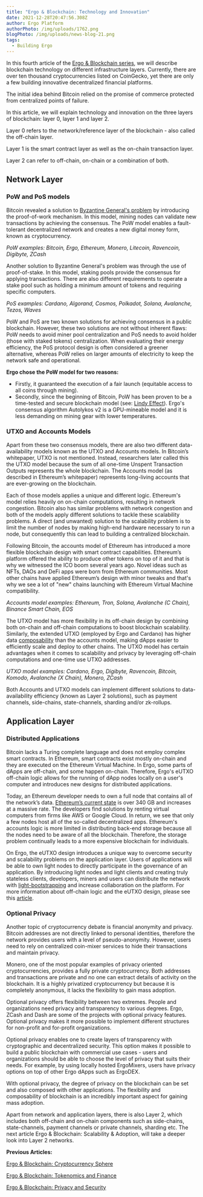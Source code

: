 ```yaml
---
title: "Ergo & Blockchain: Technology and Innovation"
date: 2021-12-28T20:47:56.308Z
author: Ergo Platform
authorPhoto: /img/uploads/1762.png
blogPhoto: /img/uploads/news-blog-21.png
tags:
  - Building Ergo
---
```

<!--StartFragment-->

In this fourth article of the [Ergo & Blockchain series](https://ergoplatform.org/en/blog/2021-10-26-ergo-blockchain-cryptocurrency-sphere/), we will describe blockchain technology on different infrastructure layers. Currently, there are over ten thousand cryptocurrencies listed on CoinGecko, yet there are only a few building innovative decentralized financial platforms. 

The initial idea behind Bitcoin relied on the promise of commerce protected from centralized points of failure. 

In this article, we will explain technology and innovation on the three layers of blockchain: layer 0, layer 1 and layer 2.

Layer 0 refers to the network/reference layer of the blockchain - also called the off-chain layer. 

Layer 1 is the smart contract layer as well as the on-chain transaction layer. 

Layer 2 can refer to off-chain, on-chain or a combination of both. 

## Network Layer

### PoW and PoS models

Bitcoin revealed a solution to [Byzantine General's problem](https://decrypt.co/resources/byzantine-fault-tolerance-what-is-it-explained) by introducing the proof-of-work mechanism. In this model, mining nodes can validate new transactions by achieving the consensus. The PoW model enables a fault-tolerant decentralized network and creates a new digital money form, known as cryptocurrency. 

*PoW examples: Bitcoin, Ergo, Ethereum, Monero, Litecoin, Ravencoin, Digibyte, ZCash*

Another solution to Byzantine General's problem was through the use of proof-of-stake. In this model, staking pools provide the consensus for applying transactions. There are also different requirements to operate a stake pool such as holding a minimum amount of tokens and requiring specific computers. 

*PoS examples: Cardano, Algorand, Cosmos, Polkadot, Solana, Avalanche, Tezos, Waves*

PoW and PoS are two known solutions for achieving consensus in a public blockchain. However, these two solutions are not without inherent flaws: PoW needs to avoid miner pool centralization and PoS needs to avoid holder (those with staked tokens) centralization. When evaluating their energy efficiency, the PoS protocol design is often considered a greener alternative, whereas PoW relies on larger amounts of electricity to keep the network safe and operational.

**Ergo chose the PoW model for two reasons:**

* Firstly, it guaranteed the execution of a fair launch (equitable access to all coins through mining). 
* Secondly, since the beginning of Bitcoin, PoW has been proven to be a time-tested and secure blockchain model (see: [Lindy Effect](https://en.wikipedia.org/wiki/Lindy_effect)). Ergo's consensus algorithm Autolykos v2 is a GPU-mineable model and it is less demanding on mining gear with lower temperatures. 

### UTXO and Accounts Models

Apart from these two consensus models, there are also two different data-availability models known as the UTXO and Accounts models. In Bitcoin’s whitepaper, UTXO is not mentioned. Instead, researchers later called this the UTXO model because the sum of all one-time Unspent Transaction Outputs represents the whole blockchain. The Accounts model (as described in Ethereum’s whitepaper) represents long-living accounts that are ever-growing on the blockchain. 

Each of those models applies a unique and different logic. Ethereum's model relies heavily on on-chain computations, resulting in network congestion. Bitcoin also has similar problems with network congestion and both of the models apply different solutions to tackle these scalability problems. A direct (and unwanted) solution to the scalability problem is to limit the number of nodes by making high-end hardware necessary to run a node, but consequently this can lead to building a centralized blockchain.

Following Bitcoin, the accounts model of Ethereum has introduced a more flexible blockchain design with smart contract capabilities. Ethereum’s platform offered the ability to produce other tokens on top of it and that is why we witnessed the ICO boom several years ago. Novel ideas such as NFTs, DAOs and DeFi apps were born from Ethereum communities. Most other chains have applied Ethereum’s design with minor tweaks and that's why we see a lot of "new" chains launching with Ethereum Virtual Machine compatibility.

*Accounts model examples: Ethereum, Tron, Solana, Avalanche (C Chain), Binance Smart Chain, EOS*

The UTXO model has more flexibility in its off-chain design by combining both on-chain and off-chain computations to boost blockchain scalability. Similarly, the extended UTXO (employed by Ergo and Cardano) has higher data [composability](https://en.wikipedia.org/wiki/Composability) than the accounts model, making dApps easier to efficiently scale and deploy to other chains. The UTXO model has certain advantages when it comes to scalability and privacy by leveraging off-chain computations and one-time use UTXO addresses.

*UTXO model examples: Cardano, Ergo, Digibyte, Ravencoin, Bitcoin, Komodo, Avalanche (X Chain), Monero, ZCash*

Both Accounts and UTXO models can implement different solutions to data-availability efficiency (known as Layer 2 solutions), such as payment channels, side-chains, state-channels, sharding and/or zk-rollups.

## Application Layer

### Distributed Applications

Bitcoin lacks a Turing complete language and does not employ complex smart contracts. In Ethereum, smart contracts exist mostly on-chain and they are executed on the Ethereum Virtual Machine. In Ergo, some parts of dApps are off-chain, and some happen on-chain. Therefore, Ergo's eUTXO off-chain logic allows for the running of dApp nodes locally on a user's computer and introduces new designs for distributed applications.

Today, an Ethereum developer needs to own a full node that contains all of the network’s data. [Ethereum’s current state](https://etherscan.io/chartsync/chaindefault) is over 340 GB and increases at a massive rate. The developers find solutions by renting virtual computers from firms like AWS or Google Cloud. In return, we see that only a few nodes host all of the so-called decentralized apps. Ethereum's accounts logic is more limited in distributing back-end storage because all the nodes need to be aware of all the blockchain. Therefore, the storage problem continually leads to a more expensive blockchain for individuals.

On Ergo, the eUTXO design introduces a unique way to overcome security and scalability problems on the application layer. Users of applications will be able to own light nodes to directly participate in the governance of an application. By introducing light nodes and light clients and creating truly stateless clients, developers, miners and users can distribute the network with [light-bootstrapping](https://ergoplatform.org/en/blog/2021-07-19-mining-in-logarithmic-space-nipopow-power-and-ergo/) and increase collaboration on the platform. For more information about off-chain logic and the eUTXO design, please see this [article](https://ergoplatform.org/en/blog/2021-10-04-off-chain-logic-and-eutxo/). 

### Optional Privacy 

Another topic of cryptocurrency debate is financial anonymity and privacy. Bitcoin addresses are not directly linked to personal identities, therefore the network provides users with a level of pseudo-anonymity. However, users need to rely on centralized coin-mixer services to hide their transactions and maintain privacy. 

Monero, one of the most popular examples of privacy oriented cryptocurrencies, provides a fully private cryptocurrency. Both addresses and transactions are private and no one can extract details of activity on the blockchain. It is a highly privatized cryptocurrency but because it is completely anonymous, it lacks the flexibility to gain mass adoption.

Optional privacy offers flexibility between two extremes. People and organizations need privacy and transparency to various degrees. Ergo, ZCash and Dash are some of the projects with optional privacy features. Optional privacy makes it more possible to implement different structures for non-profit and for-profit organizations. 

Optional privacy enables one to create layers of transparency with cryptographic and decentralized security. This option makes it possible to build a public blockchain with commercial use cases - users and organizations should be able to choose the level of privacy that suits their needs. For example, by using locally hosted ErgoMixers, users have privacy options on top of other Ergo dApps such as ErgoDEX. 

With optional privacy, the degree of privacy on the blockchain can be set and also composed with other applications. The flexibility and composability of blockchain is an incredibly important aspect for gaining mass adoption.

Apart from network and application layers, there is also Layer 2, which includes both off-chain and on-chain components such as side-chains, state-channels, payment channels or private channels, sharding etc. The next article Ergo & Blockchain: Scalability & Adoption, will take a deeper look into Layer 2 networks.

**Previous Articles:**

[Ergo & Blockchain: Cryptocurrency Sphere](https://ergoplatform.org/en/blog/2021-10-26-ergo-blockchain-cryptocurrency-sphere/)

[Ergo & Blockchain: Tokenomics and Finance](https://ergoplatform.org/en/blog/2021-11-05-ergo-blockchain-tokenomics-and-finance/)

[Ergo & Blockchain: Privacy and Security](https://ergoplatform.org/en/blog/2021-12-02-ergo-blockchain-privacy-and-security/)

<!--EndFragment-->
